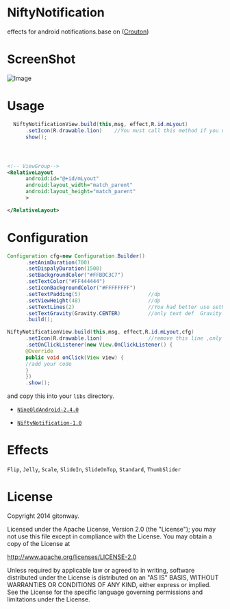 NiftyNotification
=================

effects for android notifications.base on ([Crouton][1])


# ScreenShot

![Image][2]


# Usage
``` java
  NiftyNotificationView.build(this,msg, effect,R.id.mLyout)
      .setIcon(R.drawable.lion)    //You must call this method if you use ThumbSlider effect
      show();

```
#

```xml

<!-- ViewGroup-->
<RelativeLayout
      android:id="@+id/mLyout"
      android:layout_width="match_parent"
      android:layout_height="match_parent"
      >

</RelativeLayout>
```

# Configuration

``` java
Configuration cfg=new Configuration.Builder()
      .setAnimDuration(700)
      .setDispalyDuration(1500)
      .setBackgroundColor("#FFBDC3C7")
      .setTextColor("#FF444444")
      .setIconBackgroundColor("#FFFFFFFF")
      .setTextPadding(5)                      //dp
      .setViewHeight(48)                      //dp
      .setTextLines(2)                        //You had better use setViewHeight and setTextLines together
      .setTextGravity(Gravity.CENTER)         //only text def  Gravity.CENTER,contain icon Gravity.CENTER_VERTICAL
      .build();

NiftyNotificationView.build(this,msg, effect,R.id.mLyout,cfg)
      .setIcon(R.drawable.lion)               //remove this line ,only text
      .setOnClickListener(new View.OnClickListener() {
      @Override
      public void onClick(View view) {
      //add your code
      }
      })
      .show();

```

and copy this into your `libs` directory.
-   [`NineOldAndroid-2.4.0`](https://github.com/downloads/JakeWharton/NineOldAndroids/nineoldandroids-2.4.0.jar)

-   [`NiftyNotification-1.0`](https://github.com/sd6352051/NiftyNotification/blob/master/releases/niftynotification-1.0.jar?raw=true)

  
# Effects
`Flip`, `Jelly`, `Scale`, `SlideIn`, `SlideOnTop`, `Standard`, `ThumbSlider`

# License
Copyright 2014 gitonway.

Licensed under the Apache License, Version 2.0 (the "License");
you may not use this file except in compliance with the License.
You may obtain a copy of the License at

   http://www.apache.org/licenses/LICENSE-2.0

Unless required by applicable law or agreed to in writing, software
distributed under the License is distributed on an "AS IS" BASIS,
WITHOUT WARRANTIES OR CONDITIONS OF ANY KIND, either express or implied.
See the License for the specific language governing permissions and
limitations under the License.


[1]: https://github.com/keyboardsurfer/Crouton
[2]: https://raw.githubusercontent.com/sd6352051/NiftyNotification/master/screenshot/ss.gif
